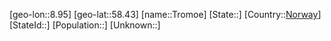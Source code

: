 ﻿---
location: [58.43,8.95]
type: City
tags:
- geo/City


SpocWebEntityId: 35002
isDeleted: false
confidential: public

---
[geo-lon::8.95]
[geo-lat::58.43]
[name::Tromoe]
[State::]
[Country::[Norway](geo/Continent/Europe/Norway.md)]
[StateId::]
[Population::]
[Unknown::]

